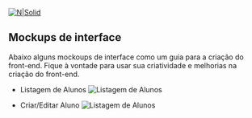[![N|Solid](https://www.grupoa.com.br/hs-fs/hubfs/logo-grupoa.png?width=300&name=logo-grupoa.png)](https://www.grupoa.com.br) 

## Mockups de interface
Abaixo alguns mockoups de interface como um guia para a criação do front-end. Fique à vontade para usar sua criatividade e melhorias na criação do front-end.

* Listagem de Alunos
![Listagem de Alunos](https://github.com/grupo-a/challenge-full-stack-web/blob/master/mockups/studants_list.png)

* Criar/Editar Aluno
![Listagem de Alunos](https://github.com/grupo-a/challenge-full-stack-web/blob/master/mockups/studants_save.png)
